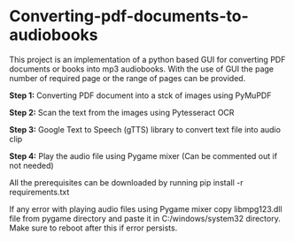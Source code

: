 # Converting-pdf-documents-to-audiobooks

This project is an implementation of a python based GUI for converting PDF documents or books into mp3 audiobooks. With the use of GUI the page number of required page or the range of pages can be provided.

**Step 1:** Converting PDF document into a stck of images using PyMuPDF 

**Step 2:** Scan the text from the images using Pytesseract OCR

**Step 3:** Google Text to Speech (gTTS) library to convert text file into audio clip

**Step 4:** Play the audio file using Pygame mixer (Can be commented out if not needed)


All the prerequisites can be downloaded by running pip install -r requirements.txt 

If any error with playing audio files using Pygame mixer copy libmpg123.dll file from pygame directory and paste it in C:/windows/system32 directory. Make sure to reboot after this if error persists.
